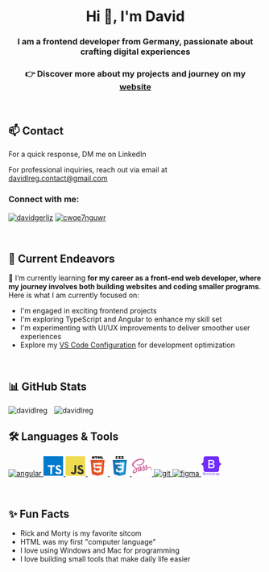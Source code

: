<h1 align="center">Hi 👋, I'm David</h1>
<h3 align="center">I am a frontend developer from Germany, passionate about crafting digital experiences</h3>
<h3 align="center">👉 Discover more about my projects and journey on my <a href="https://davidlreg.com/">website</a></h3>

</br>

## 📫 Contact
<p>For a quick response, DM me on LinkedIn</p>
<p>For professional inquiries, reach out via email at <a href="mailto:davidlreg.contact@gmail.com">davidlreg.contact@gmail.com</a></p>

<h3 align="left">Connect with me:</h3>
<p align="left">
<a href="https://linkedin.com/in/davidgerliz" target="blank"><img align="center" src="https://raw.githubusercontent.com/rahuldkjain/github-profile-readme-generator/master/src/images/icons/Social/linked-in-alt.svg" alt="davidgerliz" height="30" width="40" /></a>
<a href="https://www.leetcode.com/cwqe7nguwr" target="blank"><img align="center" src="https://raw.githubusercontent.com/rahuldkjain/github-profile-readme-generator/master/src/images/icons/Social/leet-code.svg" alt="cwqe7nguwr" height="30" width="40" /></a>
</p>

</br>

## 🔭 Current Endeavors 
🌱 I’m currently learning **for my career as a front-end web developer, where my journey involves both building websites and coding smaller programs**. Here is what I am currently focused on:

- I'm engaged in exciting frontend projects
- I'm exploring TypeScript and Angular to enhance my skill set
- I'm experimenting with UI/UX improvements to deliver smoother user experiences
- Explore my [VS Code Configuration](https://github.com/davidlreg/vscode-settings) for development optimization

</br>

## 📊 GitHub Stats
<p align="left">
  <img src="https://github-readme-stats.vercel.app/api/top-langs?username=davidlreg&show_icons=true&locale=en&layout=compact" alt="davidlreg" height="150" style="margin-right: 10px;" />
  <img src="https://github-readme-stats.vercel.app/api?username=davidlreg&show_icons=true&locale=en" alt="davidlreg" height="150"/>
</p>

## 🛠️ Languages & Tools
<p align="left"> <a href="https://angular.io" target="_blank" rel="noreferrer"> <img src="https://angular.io/assets/images/logos/angular/angular.svg" alt="angular" width="40" height="40"/> </a> <a href="https://www.typescriptlang.org/" target="_blank" rel="noreferrer"> <img src="https://raw.githubusercontent.com/devicons/devicon/master/icons/typescript/typescript-original.svg" alt="typescript" width="40" height="40"/> </a> <a href="https://developer.mozilla.org/en-US/docs/Web/JavaScript" target="_blank" rel="noreferrer"> <img src="https://raw.githubusercontent.com/devicons/devicon/master/icons/javascript/javascript-original.svg" alt="javascript" width="40" height="40"/> </a> <a href="https://www.w3.org/html/" target="_blank" rel="noreferrer"> <img src="https://raw.githubusercontent.com/devicons/devicon/master/icons/html5/html5-original-wordmark.svg" alt="html5" width="40" height="40"/> </a> <a href="https://www.w3schools.com/css/" target="_blank" rel="noreferrer"> <img src="https://raw.githubusercontent.com/devicons/devicon/master/icons/css3/css3-original-wordmark.svg" alt="css3" width="40" height="40"/> </a> <a href="https://sass-lang.com" target="_blank" rel="noreferrer"> <img src="https://raw.githubusercontent.com/devicons/devicon/master/icons/sass/sass-original.svg" alt="sass" width="40" height="40"/> </a> <a href="https://git-scm.com/" target="_blank" rel="noreferrer"> <img src="https://www.vectorlogo.zone/logos/git-scm/git-scm-icon.svg" alt="git" width="40" height="40"/> </a> <a href="https://www.figma.com/" target="_blank" rel="noreferrer"> <img src="https://www.vectorlogo.zone/logos/figma/figma-icon.svg" alt="figma" width="40" height="40"/> </a> <a href="https://getbootstrap.com" target="_blank" rel="noreferrer"> <img src="https://raw.githubusercontent.com/devicons/devicon/master/icons/bootstrap/bootstrap-plain-wordmark.svg" alt="bootstrap" width="40" height="40"/> </a> </p>

</br>

## ✨ Fun Facts 

- Rick and Morty is my favorite sitcom
- HTML was my first "computer language"
- I love using Windows and Mac for programming
- I love building small tools that make daily life easier
